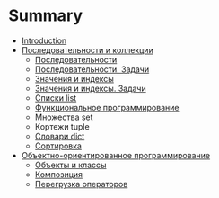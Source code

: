 # Summary

* [Introduction](README.md)
* [Последовательности и коллекции](chapter_seq/README.md)
  * [Последовательности](chapter_seq/1-seq.md)
  * [Последовательности. Задачи](chapter_seq/1-seq-tasks.md)
  * [Значения и индексы](chapter_seq/2-enum.md)
  * [Значения и индексы. Задачи](chapter_seq/2-enum-tasks.md)
  * [Списки list](chapter_seq/3-list.md)
  * [Функциональное программирование](chapter_seq/4-map.md)
  * Множества set
  * Кортежи tuple
  * [Словари dict](chapter_seq/7-dict.md)
  * [Сортировка](chapter_seq/8-sort.md)
* [Объектно-ориентированное программирование](chapter_oop/README.md)
  * [Объекты и классы](chapter_oop/1_class.md)
  * [Композиция](chapter_oop/2_composition.md)
  * [Перегрузка операторов](chapter_oop/3_operators.md)
  